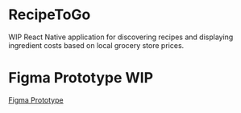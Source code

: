 # RecipeToGo
WIP React Native application for discovering recipes and displaying ingredient costs based on local grocery store prices.

# Figma Prototype WIP
[Figma Prototype](https://www.figma.com/file/AkQUuscDr4rSc9i2LPLRtr/RecipeToGo?node-id=0%3A1)
